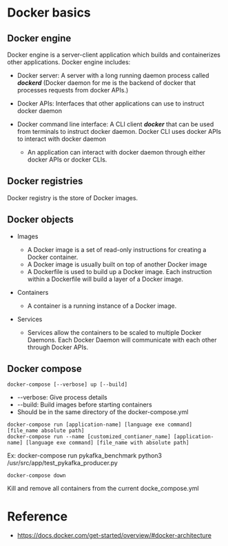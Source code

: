 # Docker basics

## Docker engine
Docker engine is a server-client application which builds and containerizes other applications. Docker engine includes:

- Docker server:
A server with a long running daemon process called  ***dockerd***  (Docker daemon for me is the backend of docker that processes requests from docker APIs.)

- Docker APIs:
Interfaces that other applications can use to instruct docker daemon

- Docker command line interface:
A CLI client  ***docker***  that can be used from terminals to instruct docker daemon. Docker CLI uses docker APIs to interact with docker daemon
    - An application can interact with docker daemon through either docker APIs or docker CLIs.
    
## Docker registries
Docker registry is the store of Docker images.

## Docker objects

- Images
    - A Docker image is a set of read-only instructions for creating a Docker container.
    - A Docker image is usually built on top of another Docker image
    - A Dockerfile is used to build up a Docker image. Each instruction within a Dockerfile will build a layer of a Docker image.

- Containers
    - A container is a running instance of a Docker image.

- Services
    - Services allow the containers to be scaled to multiple Docker Daemons. Each Docker Daemon will communicate with each other through Docker APIs. 

## Docker compose
```
docker-compose [--verbose] up [--build]
```
* --verbose: Give process details
* --build: Build images before starting containers
* Should be in the same directory of the docker-compose.yml

```
docker-compose run [application-name] [language exe command] [file_name absolute path]
docker-compose run --name [customized_contianer_name] [application-name] [language exe command] [file_name with absolute path]
```
Ex: docker-compose run pykafka_benchmark python3 /usr/src/app/test_pykafka_producer.py

```
docker-compose down
```
Kill and remove all containers from the current docke_compose.yml

# Reference
- https://docs.docker.com/get-started/overview/#docker-architecture
